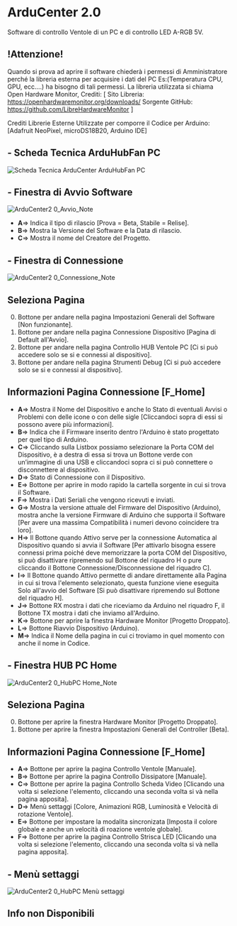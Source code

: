 # ArduCenter 2.0
Software di controllo Ventole di un PC e di controllo LED A-RGB 5V.

## !Attenzione!
Quando si prova ad aprire il software chiederà i permessi di Amministratore perché la libreria esterna per acquisire i dati del PC Es:(Temperatura CPU, GPU, ecc.…) ha bisogno di tali permessi. La libreria utilizzata si chiama Open Hardware Monitor, 
Crediti:
[
Sito Libreria: https://openhardwaremonitor.org/downloads/
Sorgente GitHub: https://github.com/LibreHardwareMonitor
]

Crediti Librerie Esterne Utilizzate per comporre il Codice per Arduino: [Adafruit NeoPixel, microDS18B20, Arduino IDE]


## - Scheda Tecnica  ArduHubFan PC
![Scheda Tecnica ArduCenter ArduHubFan PC](https://user-images.githubusercontent.com/76437833/226737330-24a8fa7b-3bab-4a28-abef-f9f00b6fa533.png)


## - Finestra di Avvio Software

![ArduCenter2 0_Avvio_Note](https://user-images.githubusercontent.com/76437833/226211964-0c023000-cbb8-48a2-afda-9a05b5a76a06.png)

- **A**=> Indica il tipo di rilascio [Prova = Beta, Stabile = Relise].
- **B**=> Mostra la Versione del Software e la Data di rilascio.
- **C**=> Mostra il nome del Creatore del Progetto.


## - Finestra di Connessione

![ArduCenter2 0_Connessione_Note](https://user-images.githubusercontent.com/76437833/226212168-6059b549-de64-47b7-a066-4598f605ec41.png)

## Seleziona Pagina
0. Bottone per andare nella pagina Impostazioni Generali del Software [Non funzionante].
1. Bottone per andare nella pagina Connessione Dispositivo [Pagina di Default all'Avvio].
2. Bottone per andare nella pagina Controllo HUB Ventole PC [Ci si può accedere solo se si e connessi al dispositivo].
3. Bottone per andare nella pagina Strumenti Debug [Ci si può accedere solo se si e connessi al dispositivo].

## Informazioni Pagina Connessione [F_Home]
- **A**=> Mostra il Nome del Dispositivo e anche lo Stato di eventuali Avvisi o Problemi con delle icone o con delle sigle [Cliccandoci sopra di essi si possono avere più informazioni].
- **B**=> Indica che il Firmware inserito dentro l'Arduino è stato progettato per quel tipo di Arduino.
- **C**=> Cliccando sulla Listbox possiamo selezionare la Porta COM del Dispositivo, è a destra di essa si trova un Bottone verde con un’immagine di una USB e cliccandoci sopra ci si può connettere o disconnettere al dispositivo.
- **D**=> Stato di Connessione con il Dispositivo.
- **E**=> Bottone per aprire in modo rapido la cartella sorgente in cui si trova il Software.
- **F**=> Mostra i Dati Seriali che vengono ricevuti e inviati.
- **G**=> Mostra la versione attuale del Firmware del Dispositivo (Arduino), mostra anche la versione Firmware di Arduino che supporta il Software [Per avere una massima Compatibilità i numeri devono coincidere tra loro].
- **H**=> Il Bottone quando Attivo serve per la connessione Automatica al Dispositivo quando si avvia il Software [Per attivarlo bisogna essere connessi prima poiché deve memorizzare la porta COM del Dispositivo, si può disattivare ripremendo sul Bottone del riquadro H o pure cliccando il Bottone Connessione/Disconnessione del riquadro C].
- **I**=> Il Bottone quando Attivo permette di andare direttamente alla Pagina in cui si trova l'elemento selezionato, questa funzione viene eseguita Solo all'avvio del Software [Si può disattivare ripremendo sul Bottone del riquadro H].
- **J**=> Bottone RX mostra i dati che riceviamo da Arduino nel riquadro F, il Bottone TX mostra i dati che inviamo all'Arduino.
- **K**=> Bottone per aprire la finestra Hardware Monitor [Progetto Droppato].
- **L**=> Bottone Riavvio Dispositivo (Arduino).
- **M**=> Indica il Nome della pagina in cui ci troviamo in quel momento con anche il nome in Codice.


## - Finestra HUB PC Home 

![ArduCenter2 0_HubPC Home_Note](https://user-images.githubusercontent.com/76437833/227233106-f7de08e1-75a1-453f-b552-78f4ea8b370f.png)

## Seleziona Pagina
0. Bottone per aprire la finestra Hardware Monitor [Progetto Droppato].
1. Bottone per aprire la finestra Impostazioni Generali del Controller [Beta].

## Informazioni Pagina Connessione [F_Home]
- **A**=> Bottone per aprire la pagina Controllo Ventole [Manuale].
- **B**=> Bottone per aprire la pagina Controllo Dissipatore [Manuale].
- **C**=> Bottone per aprire la pagina Controllo Scheda Video [Clicando una volta si selezione l'elemento, cliccando una seconda volta si và nella pagina apposita].
- **D**=> Menù settaggi [Colore, Animazioni RGB, Luminosità e Velocità di rotazione Ventole].
- **E**=> Bottone per impostare la modalita sincronizata [Imposta il colore globale e anche un velocità di roazione ventole globale].
- **F**=> Bottone per aprire la pagina Controllo Strisca LED [Clicando una volta si selezione l'elemento, cliccando una seconda volta si và nella pagina apposita].

## - Menù settaggi

![ArduCenter2 0_HubPC Menù settaggi](https://user-images.githubusercontent.com/76437833/227234502-bf8e24dd-0bac-4bdc-9d9f-d1fed661f362.png)

## Info non Disponibili
